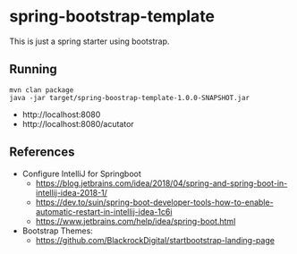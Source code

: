 # spring-bootstrap-template

This is just a spring starter using bootstrap.

## Running

```
mvn clan package
java -jar target/spring-boostrap-template-1.0.0-SNAPSHOT.jar
```

* http://localhost:8080
* http://localhost:8080/acutator

## References

* Configure IntelliJ for Springboot 
    * https://blog.jetbrains.com/idea/2018/04/spring-and-spring-boot-in-intellij-idea-2018-1/
    * https://dev.to/suin/spring-boot-developer-tools-how-to-enable-automatic-restart-in-intellij-idea-1c6i
    * https://www.jetbrains.com/help/idea/spring-boot.html
* Bootstrap Themes: 
    * https://github.com/BlackrockDigital/startbootstrap-landing-page

